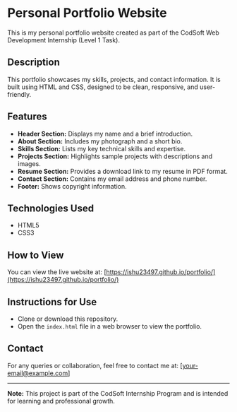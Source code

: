 # Personal Portfolio Website

This is my personal portfolio website created as part of the CodSoft Web Development Internship (Level 1 Task).

## Description
This portfolio showcases my skills, projects, and contact information. It is built using HTML and CSS, designed to be clean, responsive, and user-friendly.

## Features
- **Header Section:** Displays my name and a brief introduction.
- **About Section:** Includes my photograph and a short bio.
- **Skills Section:** Lists my key technical skills and expertise.
- **Projects Section:** Highlights sample projects with descriptions and images.
- **Resume Section:** Provides a download link to my resume in PDF format.
- **Contact Section:** Contains my email address and phone number.
- **Footer:** Shows copyright information.

## Technologies Used
- HTML5
- CSS3

## How to View
You can view the live website at: [https://ishu23497.github.io/portfolio/](https://ishu23497.github.io/portfolio/)

## Instructions for Use
- Clone or download this repository.
- Open the `index.html` file in a web browser to view the portfolio.

## Contact
For any queries or collaboration, feel free to contact me at: [your-email@example.com]

---

**Note:** This project is part of the CodSoft Internship Program and is intended for learning and professional growth.

